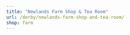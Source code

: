 ```yaml
---
title: "Newlands Farm Shop & Tea Room"
url: /derby/newlands-farm-shop-and-tea-room/
shop: farm
---
```

